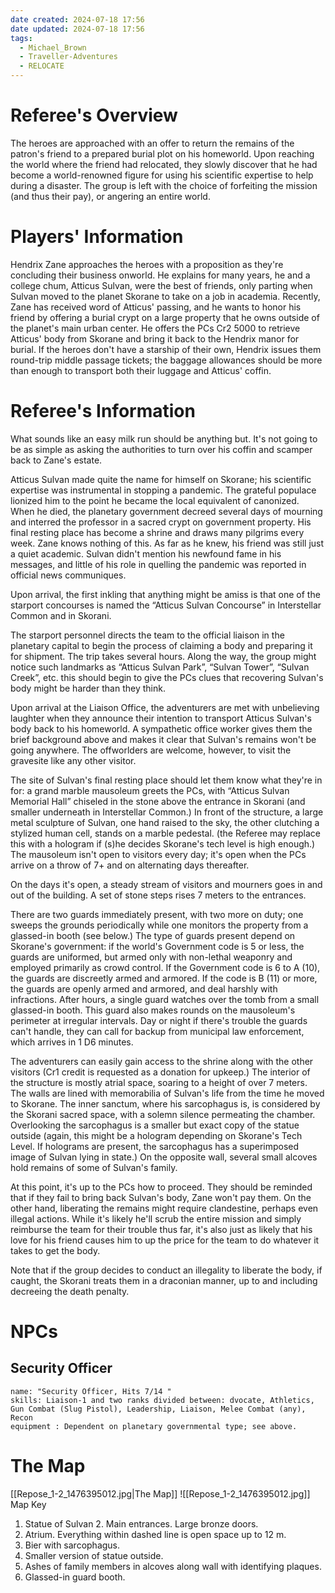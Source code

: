 ```yaml
---
date created: 2024-07-18 17:56
date updated: 2024-07-18 17:56
tags:
  - Michael_Brown
  - Traveller-Adventures
  - RELOCATE
---
```


# Referee's Overview

The heroes are approached with an offer to return the remains of the patron's friend to a prepared burial plot on his homeworld. Upon reaching the world where the friend had relocated, they slowly discover that he had become a world-renowned figure for using his scientific expertise to help during a disaster. The group is left with the choice of forfeiting the mission (and thus their pay), or angering an entire world.

# Players' Information

Hendrix Zane approaches the heroes with a proposition as they're concluding their business onworld. He explains for many years, he and a college chum, Atticus Sulvan, were the best of friends, only parting when Sulvan moved to the planet Skorane to take on a job in academia.  Recently, Zane has received word of Atticus' passing, and he wants to honor his friend by offering a burial crypt on a large property that he owns outside of the planet's main urban center. He offers the PCs Cr2 5000 to retrieve Atticus' body from Skorane and bring it back to the Hendrix manor for burial. If the heroes don't have a starship of their own, Hendrix issues them round-trip middle passage tickets; the baggage allowances should be more than enough to transport both their luggage and Atticus' coffin.

# Referee's Information

What sounds like an easy milk run should be anything but. It's not going to be as simple as asking the authorities to turn over his coffin and scamper back to Zane's estate.

Atticus Sulvan made quite the name for himself on Skorane; his scientific expertise was instrumental in stopping a pandemic. The grateful populace lionized him to the point he became the local equivalent of canonized. When he died, the planetary government decreed several days of mourning and interred the professor in a sacred crypt on government property. His final resting place has become a shrine and draws many pilgrims every week. Zane knows nothing of this. As far as he knew, his friend was still just a quiet academic. Sulvan didn't mention his newfound fame in his messages, and little of his role in quelling the pandemic was reported in official news communiques.

Upon arrival, the first inkling that anything might be amiss is that one of the starport concourses is named the “Atticus Sulvan Concourse” in Interstellar Common and in Skorani.

The starport personnel directs the team to the official liaison in the planetary capital to begin the process of claiming a body and preparing it for shipment. The trip takes several hours. Along the way, the group might notice such landmarks as “Atticus Sulvan Park”, “Sulvan Tower”, “Sulvan Creek”, etc. this should begin to give the PCs clues that recovering Sulvan's body might be harder than they think.

Upon arrival at the Liaison Office, the adventurers are met with unbelieving laughter when they announce their intention to transport Atticus Sulvan's body back to his homeworld. A sympathetic office worker gives them the brief background above and makes it clear that Sulvan's remains won't be going anywhere. The offworlders are welcome, however, to visit the gravesite like any other visitor.

The site of Sulvan's final resting place should let them know what they're in for: a grand marble mausoleum greets the PCs, with “Atticus Sulvan Memorial Hall” chiseled in the stone above the entrance in Skorani (and smaller underneath in Interstellar Common.) In front of the structure, a large metal sculpture of Sulvan, one hand raised to the sky, the other clutching a stylized human cell, stands on a marble pedestal. (the Referee may replace this with a hologram if (s)he decides Skorane's tech level is high enough.) The mausoleum isn't open to visitors every day; it's open when the PCs arrive on a throw of 7+ and on alternating days thereafter.

On the days it's open, a steady stream of visitors and mourners goes in and out of the building. A set of stone steps rises 7 meters to the entrances.

There are two guards immediately present, with two more on duty; one sweeps the grounds periodically while one monitors the property from a glassed-in booth (see below.) The type of guards present depend on Skorane's government: if the world's Government code is 5 or less, the guards are uniformed, but armed only with non-lethal weaponry and employed primarily as crowd control. If the Government code is 6 to A (10), the guards are discreetly armed and armored. If the code is B (11) or more, the guards are openly armed and armored, and deal harshly with infractions. After hours, a single guard watches over the tomb from a small glassed-in booth. This guard also makes rounds on the mausoleum's perimeter at irregular intervals. Day or night if there's trouble the guards can't handle, they can call for backup from municipal law enforcement, which arrives in 1 D6 minutes.

The adventurers can easily gain access to the shrine along with the other visitors (Cr1 credit is requested as a donation for upkeep.) The interior of the structure is mostly atrial space, soaring to a height of over 7 meters. The walls are lined with memorabilia of Sulvan's life from the time he moved to Skorane. The inner sanctum, where his sarcophagus is, is considered by the Skorani sacred space, with a solemn silence permeating the chamber. Overlooking the sarcophagus is a smaller but exact copy of the statue outside (again, this might be a hologram depending on Skorane's Tech Level. If holograms are present, the sarcophagus has a superimposed image of Sulvan lying in state.) On the opposite wall, several small alcoves hold remains of some of Sulvan's family.

At this point, it's up to the PCs how to proceed. They should be reminded that if they fail to bring back Sulvan's body, Zane won't pay them. On the other hand, liberating the remains might require clandestine, perhaps even illegal actions. While it's likely he'll scrub the entire mission and simply reimburse the team for their trouble thus far, it's also just as likely that his love for his friend causes him to up the price for the team to do whatever it takes to get the body.

Note that if the group decides to conduct an illegality to liberate the body, if caught, the Skorani treats them in a draconian manner, up to and including decreeing the death penalty.

# NPCs

## Security Officer

```
name: "Security Officer, Hits 7/14 "
skills: Liaison-1 and two ranks divided between: dvocate, Athletics, Gun Combat (Slug Pistol), Leadership, Liaison, Melee Combat (any), Recon 
equipment : Dependent on planetary governmental type; see above.
```

# The Map

[[Repose_1-2_1476395012.jpg|The Map]]
![[Repose_1-2_1476395012.jpg]]
Map Key

1. Statue of Sulvan 2. Main entrances. Large bronze doors.
2. Atrium. Everything within dashed line is open space up to 12 m.
3. Bier with sarcophagus.
4. Smaller version of statue outside.
5. Ashes of family members in alcoves along wall with identifying plaques.
6. Glassed-in guard booth.
